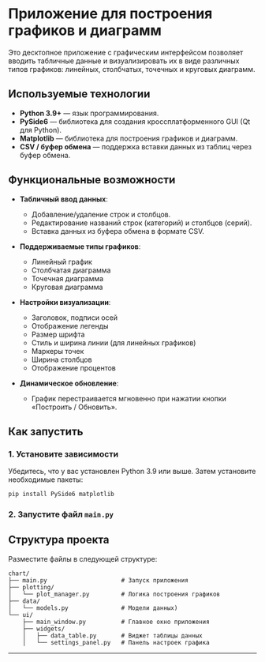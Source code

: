 
# Приложение для построения графиков и диаграмм

Это десктопное приложение с графическим интерфейсом позволяет вводить табличные данные и визуализировать их в виде различных типов графиков: линейных, столбчатых, точечных и круговых диаграмм. 

## Используемые технологии

- **Python 3.9+** — язык программирования.
- **PySide6** — библиотека для создания кроссплатформенного GUI (Qt для Python).
- **Matplotlib** — библиотека для построения графиков и диаграмм.
- **CSV / буфер обмена** — поддержка вставки данных из таблиц через буфер обмена.

##  Функциональные возможности

- **Табличный ввод данных**:
  - Добавление/удаление строк и столбцов.
  - Редактирование названий строк (категорий) и столбцов (серий).
  - Вставка данных из буфера обмена в формате CSV.

- **Поддерживаемые типы графиков**:
  - Линейный график
  - Столбчатая диаграмма
  - Точечная диаграмма
  - Круговая диаграмма

- **Настройки визуализации**:
  - Заголовок, подписи осей
  - Отображение легенды
  - Размер шрифта
  - Стиль и ширина линии (для линейных графиков)
  - Маркеры точек
  - Ширина столбцов 
  - Отображение процентов

- **Динамическое обновление**:
  - График перестраивается мгновенно при нажатии кнопки «Построить / Обновить».

## Как запустить 

### 1. Установите зависимости

Убедитесь, что у вас установлен Python 3.9 или выше. Затем установите необходимые пакеты:

```bash
pip install PySide6 matplotlib
```
### 2. Запустите файл ```main.py```



## Структура проекта

Разместите файлы в следующей структуре:

```
chart/
├── main.py                     # Запуск приложения
├── plotting/
│   └── plot_manager.py         # Логика построения графиков
├── data/
│   └── models.py               # Модели данных)
└── ui/
    ├── main_window.py          # Главное окно приложения
    ├── widgets/
    │   ├── data_table.py       # Виджет таблицы данных
    │   └── settings_panel.py   # Панель настроек графика
```
---
